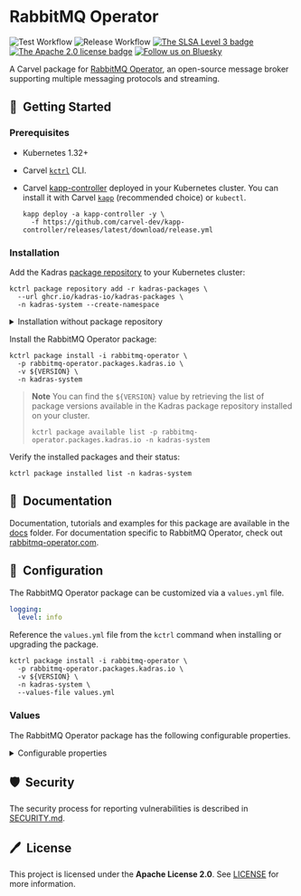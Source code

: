 # RabbitMQ Operator

![Test Workflow](https://github.com/kadras-io/package-for-rabbitmq-operator/actions/workflows/test.yml/badge.svg)
![Release Workflow](https://github.com/kadras-io/package-for-rabbitmq-operator/actions/workflows/release.yml/badge.svg)
[![The SLSA Level 3 badge](https://slsa.dev/images/gh-badge-level3.svg)](https://slsa.dev/spec/v1.0/levels)
[![The Apache 2.0 license badge](https://img.shields.io/badge/License-Apache_2.0-blue.svg)](https://opensource.org/licenses/Apache-2.0)
[![Follow us on Bluesky](https://img.shields.io/static/v1?label=Bluesky&message=Follow&color=1DA1F2)](https://bsky.app/profile/kadras.bsky.social)

A Carvel package for [RabbitMQ Operator](https://www.rabbitmq-operator.com/docs/kubernetes/operator/operator-overview), an open-source message broker supporting multiple messaging protocols and streaming.

## 🚀&nbsp; Getting Started

### Prerequisites

* Kubernetes 1.32+
* Carvel [`kctrl`](https://carvel.dev/kapp-controller/docs/latest/install/#installing-kapp-controller-cli-kctrl) CLI.
* Carvel [kapp-controller](https://carvel.dev/kapp-controller) deployed in your Kubernetes cluster. You can install it with Carvel [`kapp`](https://carvel.dev/kapp/docs/latest/install) (recommended choice) or `kubectl`.

  ```shell
  kapp deploy -a kapp-controller -y \
    -f https://github.com/carvel-dev/kapp-controller/releases/latest/download/release.yml
  ```

### Installation

Add the Kadras [package repository](https://github.com/kadras-io/kadras-packages) to your Kubernetes cluster:

  ```shell
  kctrl package repository add -r kadras-packages \
    --url ghcr.io/kadras-io/kadras-packages \
    -n kadras-system --create-namespace
  ```

<details><summary>Installation without package repository</summary>
The recommended way of installing the RabbitMQ Operator package is via the Kadras <a href="https://github.com/kadras-io/kadras-packages">package repository</a>. If you prefer not using the repository, you can add the package definition directly using <a href="https://carvel.dev/kapp/docs/latest/install"><code>kapp</code></a> or <code>kubectl</code>.

  ```shell
  kubectl create namespace kadras-system
  kapp deploy -a rabbitmq-operator-package -n kadras-system -y \
    -f https://github.com/kadras-io/package-for-rabbitmq-operator/releases/latest/download/metadata.yml \
    -f https://github.com/kadras-io/package-for-rabbitmq-operator/releases/latest/download/package.yml
  ```
</details>

Install the RabbitMQ Operator package:

  ```shell
  kctrl package install -i rabbitmq-operator \
    -p rabbitmq-operator.packages.kadras.io \
    -v ${VERSION} \
    -n kadras-system
  ```

> **Note**
> You can find the `${VERSION}` value by retrieving the list of package versions available in the Kadras package repository installed on your cluster.
> 
>   ```shell
>   kctrl package available list -p rabbitmq-operator.packages.kadras.io -n kadras-system
>   ```

Verify the installed packages and their status:

  ```shell
  kctrl package installed list -n kadras-system
  ```

## 📙&nbsp; Documentation

Documentation, tutorials and examples for this package are available in the [docs](docs) folder.
For documentation specific to RabbitMQ Operator, check out [rabbitmq-operator.com](https://www.rabbitmq-operator.com/docs/kubernetes/operator/operator-overview).

## 🎯&nbsp; Configuration

The RabbitMQ Operator package can be customized via a `values.yml` file.

  ```yaml
  logging:
    level: info
  ```

Reference the `values.yml` file from the `kctrl` command when installing or upgrading the package.

  ```shell
  kctrl package install -i rabbitmq-operator \
    -p rabbitmq-operator.packages.kadras.io \
    -v ${VERSION} \
    -n kadras-system \
    --values-file values.yml
  ```

### Values

The RabbitMQ Operator package has the following configurable properties.

<details><summary>Configurable properties</summary>

| Config | Default | Description |
|-------|-------------------|-------------|
| `logging.level` | `info` | The Operator log level. Valid options are `info` and `debug`. |

</details>

## 🛡️&nbsp; Security

The security process for reporting vulnerabilities is described in [SECURITY.md](SECURITY.md).

## 🖊️&nbsp; License

This project is licensed under the **Apache License 2.0**. See [LICENSE](LICENSE) for more information.
